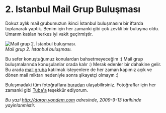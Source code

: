 # 2. Istanbul Mail Grup Buluşması 

Dokuz aylık mail grubumuzun ikinci İstanbul buluşmasını bir iftarda
toplanarak yaptık. Benim için her zamanki gibi çok zevkli bir buluşma
oldu. Umarım katılan herkes iyi vakit geçirmiştir.

![Mail grup 2. İstanbul
buluşması.](media/Ikinci_Istanbul_Mail_Grup_Bulusmasi/12092009_1.jpg)\
*Mail grup 2. İstanbul buluşması.*

Bu sefer konuştuğumuz konulardan bahsetmeyeceğim :) Mail grup
buluşmalarında konuşulanlar orada kalır :) Merak edenler bir dahakine
gelir. Bu arada [mail gruba](http://daronyondem.groups.live.com/)
katılmak isteyenlere de her zaman kapımız açık ve dönen mail miktarı
nedeniyle sonra şikayetçi olmayın :)

Buluşmadaki tüm fotoğraflara
[buradan](http://cid-ea80e3659ed31753.skydrive.live.com/browse.aspx/Geleneksel%20MailGrup%20Bulu%25C5%259Fmas%25C4%25B1%202%20-%20%25C4%25B0ftar%20Yeme%25C4%259Fi?uc=5&isFromRichUpload=1&sa=816517537)
ulaşabilirsiniz. Fotoğraflar için her zamanki gibi
[Tuba'a](http://www.tubacebi.com/) teşekkür ediyorum.


*Bu yazi http://daron.yondem.com adresinde, 2009-9-13 tarihinde yayinlanmistir.*